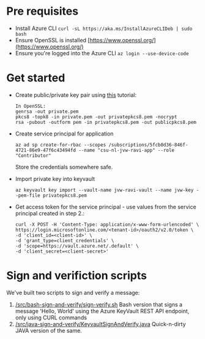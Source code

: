 # Pre requisites

  - Install Azure CLI `curl -sL https://aka.ms/InstallAzureCLIDeb | sudo bash`
  - Ensure OpenSSL is installed [https://www.openssl.org/](https://www.openssl.org/)
  - Ensure you're logged into the Azure CLI `az login --use-device-code`


# Get started
  - Create public/private key pair using [this](https://www.javacodegeeks.com/2020/04/encrypt-with-openssl-decrypt-with-java-using-openssl-rsa-public-private-keys.html) tutorial:
    ```
    In OpenSSL:
    genrsa -out private.pem
    pkcs8 -topk8 -in private.pem -out privatepkcs8.pem -nocrypt
    rsa -pubout -outform pem -in privatepkcs8.pem -out publicpkcs8.pem
    ```

  - Create service principal for application
    ```
    az ad sp create-for-rbac --scopes /subscriptions/5fcb0d36-846f-4721-86e9-47f6c43494fd --name "csu-nl-jvw-ravi-app" --role "Contributor"
    ```
    Store the credentials somewhere safe.

  - Import private key into keyvault
    ```
    az keyvault key import --vault-name jvw-ravi-vault --name jvw-key --pem-file privatepkcs8.pem
    ```

  - Get access token for the service principal - use values from the service principal created in step 2.:
    ```
    curl -X POST -H 'Content-Type: application/x-www-form-urlencoded' \
    https://login.microsoftonline.com/<tenant-id>/oauth2/v2.0/token \
    -d 'client_id=<client-id>' \
    -d 'grant_type=client_credentials' \
    -d 'scope=https://vault.azure.net/.default' \
    -d 'client_secret=<client-secret>'
    ```

# Sign and verifiction scripts
We've built two scripts to sign and verify a message:
  1. [/src/bash-sign-and-verify/sign-verify.sh](./src/bash-sign-and-verify/sign-verify.sh) Bash version that signs a message 'Hello, World' using the Azure KeyVault REST API endpoint, only using CURL commands
  2. [/src/java-sign-and-verify/KeyvaultSignAndVerify.java](./src/java-sign-and-verify/KeyvaultSignAndVerify.java) Quick-n-dirty JAVA version of the same.


